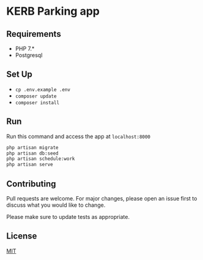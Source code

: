 # KERB Parking app

## Requirements

-   PHP 7.\*
-   Postgresql

## Set Up

-   `cp .env.example .env`
-   `composer update`
-   `composer install`

<!-- ## Run Test
```bash
pytest -vv
``` -->

## Run

Run this command and access the app at `localhost:8000`

```bash
php artisan migrate
php artisan db:seed
php artisan schedule:work
php artisan serve
```

<!-- ## Run in docker

```bash
docker build -t kerb:1.0 .
docker run --name kerbapp -d -p 8000:80 kerb:1.0
```

Access `localhost:8000` and input the destination -->

## Contributing

Pull requests are welcome. For major changes, please open an issue first to discuss what you would like to change.

Please make sure to update tests as appropriate.

## License

[MIT](https://choosealicense.com/licenses/mit/)
